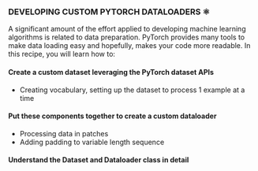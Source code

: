
### DEVELOPING CUSTOM PYTORCH DATALOADERS ⚛️

A significant amount of the effort applied to developing machine learning algorithms is related to data preparation. PyTorch provides many tools to make data loading easy and hopefully, makes your code more readable. In this recipe, you will learn how to:

#### Create a custom dataset leveraging the PyTorch dataset APIs
* Creating vocabulary, setting up the dataset to process 1 example at a time

#### Put these components together to create a custom dataloader
* Processing data in patches
* Adding padding to variable length sequence

#### Understand the Dataset and Dataloader class in detail
